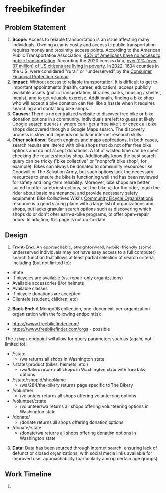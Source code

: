 # freebikefinder

## Problem Statement

1. **Scope:** Access to reliable transportation is an issue affecting many individuals. Owning a car is costly and access to public transportation requires money and proximity access points. According to the American Public Transportation Association, [45% of Americans have no access to public transportation](https://www.apta.com/news-publications/public-transportation-facts/). According the 2020 census data, [over 11% (over 37 million) of US citizens are living in poverty](https://www.prb.org/resources/how-poverty-in-the-united-states-is-measured-and-why-it-matters/). In 2022, 1634 counties in the U.S. were considered "rural" or "underserved" by the [Consumer Financial Protection Bureau](https://www.consumerfinance.gov/compliance/compliance-resources/mortgage-resources/rural-and-underserved-counties-list/).
2. **Impact:** Without access to reliable transportation, it is difficult to get to important appointments (health, career, education), access publicly available assets (public transportation, libraries, parks, housing / shelter, meals), and to get valuable exercise. Additionally, finding a bike shop who will accept a bike donation can feel like a hassle when it requires searching and contacting bike shops.
3. **Causes:** There is no centralized website to discover free bike or bike donation options in a community. Individuals are left to guess at likely Google search queries ("where can I get a free bike") or check all bike shops discovered through a Google Maps search. The discovery process is slow and depends on luck or internet research skills.
4. **Other solutions:** Search engines and maps applications. In both cases, search results are littered with bike shops that do not offer free bike options and do not accept donations. A lot of wasted time can be spent checking the results shop by shop. Additionally, know the best search query can be tricky ("bike collective" or "nonprofit bike shop", for example). Bikes can always be donated to community resources like Goodwill or The Salvation Army, but such options lack the necessary resources to ensure the bike is functioning well and has been reviewed for safety and long-term reliability. Moreover, bike shops are better suited to offer safety instructions, set the bike up for the rider, teach the rider about basic maintenance, and provide necessary safety equipment. Bike Collectives Wiki's [Community Bicycle Organizations](https://www.bikecollectives.org/wiki/Community_Bicycle_Organizations) resource is a good staring place with a large list of organizations and shops, but lacks granular search options such as discovering which shops do or don't offer earn-a-bike programs, or offer open-repair hours. In addition, this page is not up-to-date.

## Design

1. **Front-End:** An approachable, straighforward, mobile-friendly (some underserved individuals may not have easy access to a full computer) search function that allows at least partial selection of search criteria, including (but not limited to):

- State
- If bicycles are available (vs. repair-only organizations)
- Available accessories &/or helmets
- Available classes
- If bicycle donations are accepted
- Clientele (student, children, etc)

2. **Back-End:** A MongoDB collection, one-document-per-organization organization with the following endpoint(s):

- https://www.freebikefinder.com/
- https://www.freebikefinder.com/orgs - possible

The `/shops` endpoint will allow for query parameters such as (again, not limited to):

- /:state
  - /wa returns all shops in Washington state
- /:state/:product (bikes, helmets, etc.)
  - /wa/bikes returns all shops in Washington state with free bike options
- /:state/:shopId/shopName
  - /wa/284/the-bikery returns page specific to The Bikery
- /volunteer
  - /volunteer returns all shops offering volunteering options
- /volunteer/:state
  - /volunteer/wa returns all shops offering volunteering options in Washington state
- /donate/
  - /donate returns all shops offering donation options
- /donate/:state
  - /donate/wa returns all shops offering donation options in Washington state

3. **Data:** Data has been sourced through internet search, ensuring lack of defunct or closed organizations, with social media links available for improved user approachability (particularly among certain age groups).

## Work Timeline

1.
